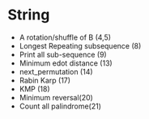 # String

- A rotation/shuffle of B (4,5)
- Longest Repeating subsequence (8)
- Print all sub-sequence (9)
- Minimum edot distance (13)
- next_permutation (14)
- Rabin Karp (17)
- KMP (18)
- Minimum reversal(20)
- Count all palindrome(21)


